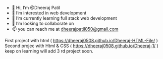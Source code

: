 - 👋 Hi, I’m @Dheeraj Patil
- 👀 I’m interested in web development
- 🌱 I’m currently learning full stack web development
- 💞️ I’m looking to collaborate on
- 📫 you can reach me at dheerajpatil050@gmail.com
<!---
Dheeraj0508/Dheeraj0508 is a ✨ special ✨ repository because its `README.md` (this file) appears on your GitHub profile.
You can click the Preview link to take a look at your changes.
--->
First project with html ( https://dheeraj0508.github.io/Dheeraj-HTML-File/ )
Second projec with Html & CSS ( https://dheeraj0508.github.io/Dheeraj-1/ )
keep on learning will add 3 rd project soon.
